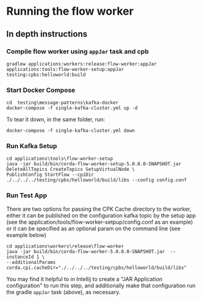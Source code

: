 # Running the flow worker

## In depth instructions

###  Compile flow worker using `appJar` task and cpb

```shell
gradlew applications:workers:release:flow-worker:appJar applications:tools:flow-worker-setup:appJar testing:cpbs:helloworld:build
```

### Start Docker Compose

```shell
cd  testing\message-patterns\kafka-docker
docker-compose -f single-kafka-cluster.yml up -d
```

To tear it down, in the same folder, run:

```shell
docker-compose -f single-kafka-cluster.yml down
```

### Run Kafka Setup

```shell
cd applications\tools\flow-worker-setup
java -jar build/bin/corda-flow-worker-setup-5.0.0.0-SNAPSHOT.jar DeleteAllTopics CreateTopics SetupVirtualNode \
PublishConfig StartFlow --cpiDir ./../../../testing/cpbs/helloworld/build/libs --config config.conf
```

### Run Test App
There are two options for passing the CPK Cache directory to the worker, either it can be published on the configuration kafka topic
by the setup app (see the application/tools/flow-worker-setpup/config.conf as an example)
or it can be specified as an optional param on the command line (see example below)

```shell
cd applications\workers\release\flow-worker
java -jar build/bin/corda-flow-worker-5.0.0.0-SNAPSHOT.jar  --instanceId 1 \
--additionalParams corda.cpi.cacheDir="./../../../testing/cpbs/helloworld/build/libs"
```

You may find it helpful to in Intellij to create a "JAR Application configuration" to run this step, and additionally
make that configuration run the gradle `appJar` task (above), as necessary.